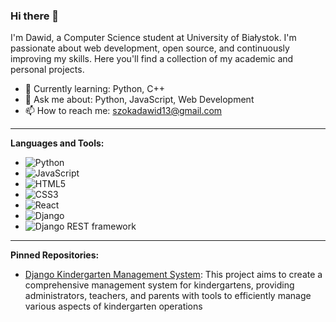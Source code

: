### Hi there 👋

I'm Dawid, a Computer Science student at University of Białystok. I'm passionate about web development, open source, and continuously improving my skills. Here you'll find a collection of my academic and personal projects.

- 🌱 Currently learning: Python, C++
- 💬 Ask me about: Python, JavaScript, Web Development
- 📫 How to reach me: szokadawid13@gmail.com

---

**Languages and Tools:**

- ![Python](https://img.shields.io/badge/-Python-3776AB?style=flat-square&logo=python&logoColor=white)
- ![JavaScript](https://img.shields.io/badge/-JavaScript-F7DF1E?style=flat-square&logo=javascript&logoColor=black)
- ![HTML5](https://img.shields.io/badge/-HTML5-E34F26?style=flat-square&logo=html5&logoColor=white)
- ![CSS3](https://img.shields.io/badge/-CSS3-1572B6?style=flat-square&logo=css3&logoColor=white)
- ![React](https://img.shields.io/badge/-React-61DAFB?style=flat-square&logo=react&logoColor=black)
- ![Django](https://img.shields.io/badge/-Django-092E20?style=flat-square&logo=django&logoColor=white)
- ![Django REST framework](https://img.shields.io/badge/-Django%20REST%20framework-092E20?style=flat-square&logo=django&logoColor=white)


---
**Pinned Repositories:**

- [Django Kindergarten Management System]([https://github.com/yourusername/project1](https://github.com/DawidSzoka1/KindergartenDjangoDev)): This project aims to create a comprehensive management system for kindergartens, providing administrators, teachers, and parents with tools to efficiently manage various aspects of kindergarten operations


